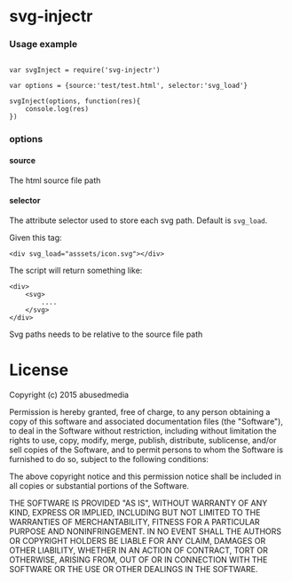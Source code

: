 # svg-injectr


### Usage example

```

var svgInject = require('svg-injectr')

var options = {source:'test/test.html', selector:'svg_load'}

svgInject(options, function(res){
	console.log(res)
})

```

### options

#### source

The html source file path

#### selector

The attribute selector used to store each svg path. Default is ```svg_load```.

Given this tag:

	<div svg_load="asssets/icon.svg"></div>

The script will return something like:

	<div>
		<svg>
			....
		</svg>
	</div>

Svg paths needs to be relative to the source file path



# License

Copyright (c) 2015 abusedmedia

Permission is hereby granted, free of charge, to any person
obtaining a copy of this software and associated documentation
files (the "Software"), to deal in the Software without
restriction, including without limitation the rights to use,
copy, modify, merge, publish, distribute, sublicense, and/or sell
copies of the Software, and to permit persons to whom the
Software is furnished to do so, subject to the following
conditions:

The above copyright notice and this permission notice shall be
included in all copies or substantial portions of the Software.

THE SOFTWARE IS PROVIDED "AS IS", WITHOUT WARRANTY OF ANY KIND,
EXPRESS OR IMPLIED, INCLUDING BUT NOT LIMITED TO THE WARRANTIES
OF MERCHANTABILITY, FITNESS FOR A PARTICULAR PURPOSE AND
NONINFRINGEMENT. IN NO EVENT SHALL THE AUTHORS OR COPYRIGHT
HOLDERS BE LIABLE FOR ANY CLAIM, DAMAGES OR OTHER LIABILITY,
WHETHER IN AN ACTION OF CONTRACT, TORT OR OTHERWISE, ARISING
FROM, OUT OF OR IN CONNECTION WITH THE SOFTWARE OR THE USE OR
OTHER DEALINGS IN THE SOFTWARE.
